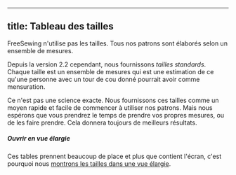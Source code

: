 ***

## title: Tableau des tailles

FreeSewing n'utilise pas les tailles. Tous nos patrons sont élaborés selon un ensemble de mesures.

Depuis la version 2.2 cependant, nous fournissons *tailles standards*. Chaque taille est un ensemble de mesures qui est une estimation de ce qu'une personne avec un tour de cou donné pourrait avoir comme mensuration.

Ce n'est pas une science exacte. Nous fournissons ces tailles comme un moyen rapide et facile de commencer à utiliser nos patrons. Mais nous espérons que vous prendrez le temps de prendre vos propres mesures, ou de les faire prendre. Cela donnera toujours de meilleurs résultats.

<Tip>

##### Ouvrir en vue élargie

Ces tables prennent beaucoup de place et plus que contient l'écran, c'est pourquoi nous
[montrons les tailles dans une vue élargie](/sizes/).

</Tip>
